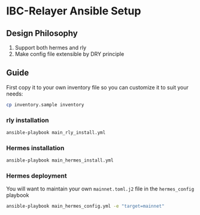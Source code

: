 # IBC-Relayer Ansible Setup

## Design Philosophy

1. Support both hermes and rly
1. Make config file extensible by DRY principle

## Guide

First copy it to your own inventory file so you can customize it to suit your needs:

```bash
cp inventory.sample inventory
```

### rly installation

```bash
ansible-playbook main_rly_install.yml
```

### Hermes installation

```bash
ansible-playbook main_hermes_install.yml
```

### Hermes deployment

You will want to maintain your own `mainnet.toml.j2` file in the `hermes_config` playbook

```bash
ansible-playbook main_hermes_config.yml -e "target=mainnet"
```
